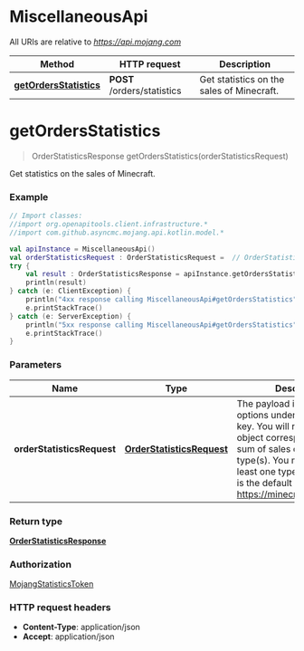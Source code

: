 # MiscellaneousApi

All URIs are relative to *https://api.mojang.com*

Method | HTTP request | Description
------------- | ------------- | -------------
[**getOrdersStatistics**](MiscellaneousApi.md#getOrdersStatistics) | **POST** /orders/statistics | Get statistics on the sales of Minecraft.


<a name="getOrdersStatistics"></a>
# **getOrdersStatistics**
> OrderStatisticsResponse getOrdersStatistics(orderStatisticsRequest)

Get statistics on the sales of Minecraft.

### Example
```kotlin
// Import classes:
//import org.openapitools.client.infrastructure.*
//import com.github.asyncmc.mojang.api.kotlin.model.*

val apiInstance = MiscellaneousApi()
val orderStatisticsRequest : OrderStatisticsRequest =  // OrderStatisticsRequest | The payload is a json list of options under the metricKeys key. You will receive a single object corresponding to the sum of sales of the requested type(s). You must request at least one type of sale. Below is the default list used by https://minecraft.net/en/stats/
try {
    val result : OrderStatisticsResponse = apiInstance.getOrdersStatistics(orderStatisticsRequest)
    println(result)
} catch (e: ClientException) {
    println("4xx response calling MiscellaneousApi#getOrdersStatistics")
    e.printStackTrace()
} catch (e: ServerException) {
    println("5xx response calling MiscellaneousApi#getOrdersStatistics")
    e.printStackTrace()
}
```

### Parameters

Name | Type | Description  | Notes
------------- | ------------- | ------------- | -------------
 **orderStatisticsRequest** | [**OrderStatisticsRequest**](OrderStatisticsRequest.md)| The payload is a json list of options under the metricKeys key. You will receive a single object corresponding to the sum of sales of the requested type(s). You must request at least one type of sale. Below is the default list used by https://minecraft.net/en/stats/ |

### Return type

[**OrderStatisticsResponse**](OrderStatisticsResponse.md)

### Authorization

[MojangStatisticsToken](../README.md#MojangStatisticsToken)

### HTTP request headers

 - **Content-Type**: application/json
 - **Accept**: application/json

